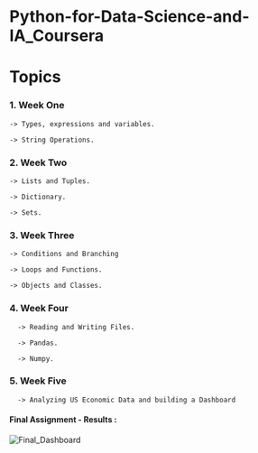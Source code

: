 # Python-for-Data-Science-and-IA_Coursera

# Topics

### 1. Week One

    -> Types, expressions and variables.
    
    -> String Operations.
    
### 2. Week Two    

    -> Lists and Tuples.
    
    -> Dictionary.
    
    -> Sets.
 
 ### 3. Week Three
 
    -> Conditions and Branching
    
    -> Loops and Functions.
    
    -> Objects and Classes.
    
  ### 4. Week Four

      -> Reading and Writing Files.
      
      -> Pandas.
      
      -> Numpy.
      
   ### 5. Week Five
   
      -> Analyzing US Economic Data and building a Dashboard 
      
 #### Final Assignment - Results :
 
![Final_Dashboard](https://user-images.githubusercontent.com/44439904/69922023-04a7f000-1477-11ea-9575-5ad1f9369b4e.PNG)
